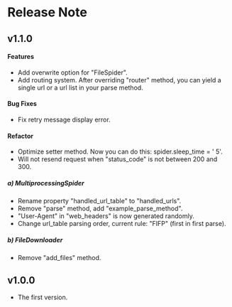 # Release Note
## v1.1.0
#### Features
- Add overwrite option for "FileSpider".
- Add routing system. After overriding "router" method, you can yield a single url or a url list in your parse method.

#### Bug Fixes
- Fix retry message display error.

#### Refactor
- Optimize setter method. Now you can do this: spider.sleep_time = ' 5'.
- Will not resend request when "status_code" is not between 200 and 300.
##### a) MultiprocessingSpider
- Rename property "handled_url_table" to "handled_urls".
- Remove "parse" method, add "example_parse_method".
- "User-Agent" in "web_headers" is now generated randomly.
- Change url_table parsing order, current rule: "FIFP" (first in first parse).
##### b) FileDownloader
- Remove "add_files" method.

## v1.0.0
- The first version.